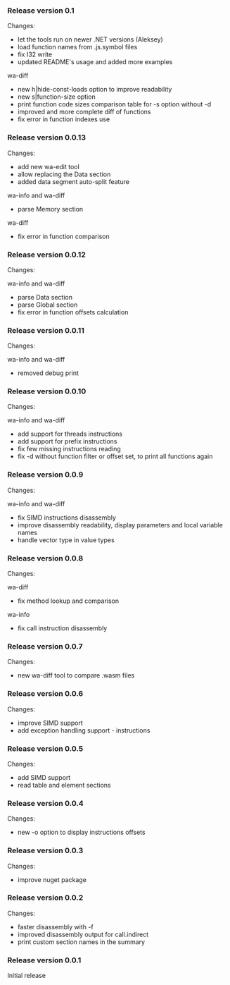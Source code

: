### Release version 0.1

Changes:

 * let the tools run on newer .NET versions (Aleksey)
 * load function names from .js.symbol files
 * fix I32 write
 * updated README's usage and added more examples

wa-diff
 * new h|hide-const-loads option to improve readability
 * new s|function-size option
 * print function code sizes comparison table for -s option without -d
 * improved and more complete diff of functions
 * fix error in function indexes use

### Release version 0.0.13

Changes:

* add new wa-edit tool
* allow replacing the Data section
* added data segment auto-split feature

wa-info and wa-diff
 * parse Memory section

wa-diff
 * fix error in function comparison

### Release version 0.0.12

Changes:

wa-info and wa-diff
 * parse Data section
 * parse Global section
 * fix error in function offsets calculation

### Release version 0.0.11

Changes:

wa-info and wa-diff
 * removed debug print

### Release version 0.0.10

Changes:

wa-info and wa-diff
 * add support for threads instructions
 * add support for prefix instructions
 * fix few missing instructions reading
 * fix -d without function filter or offset set, to print all functions again

### Release version 0.0.9

Changes:

wa-info and wa-diff
 * fix SIMD instructions disassembly
 * improve disassembly readability, display parameters and local variable names
 * handle vector type in value types

### Release version 0.0.8

Changes:

wa-diff
 * fix method lookup and comparison

wa-info
 * fix call instruction disassembly

### Release version 0.0.7

Changes:

 * new wa-diff tool to compare .wasm files

### Release version 0.0.6

Changes:

 * improve SIMD support
 * add exception handling support - instructions

### Release version 0.0.5

Changes:

 * add SIMD support
 * read table and element sections

### Release version 0.0.4

Changes:

 * new -o option to display instructions offsets

### Release version 0.0.3

Changes:

 * improve nuget package

### Release version 0.0.2

Changes:

 * faster disassembly with -f
 * improved disassembly output for call.indirect
 * print custom section names in the summary

### Release version 0.0.1

Initial release
